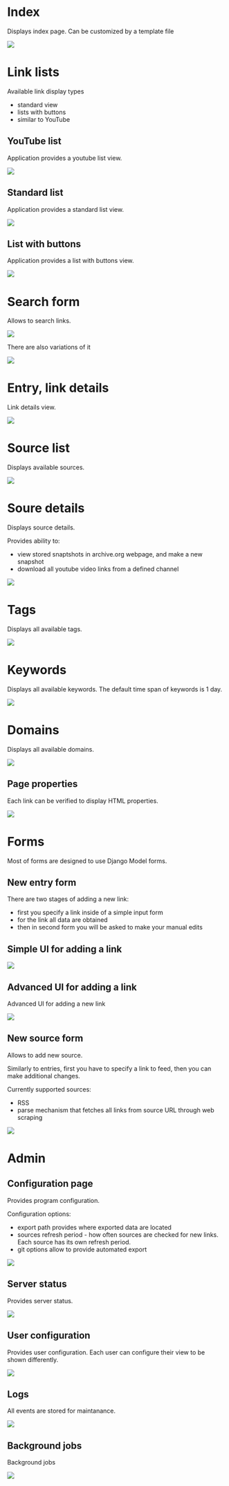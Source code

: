 # Index

Displays index page. Can be customized by a template file

![](https://raw.githubusercontent.com/rumca-js/Django-link-archive/main/screenshots/index.PNG)

# Link lists

Available link display types
 - standard view
 - lists with buttons
 - similar to YouTube

## YouTube list

Application provides a youtube list view.

![](https://raw.githubusercontent.com/rumca-js/Django-link-archive/main/screenshots/entries_list_youtube.PNG)

## Standard list

Application provides a standard list view.

![](https://raw.githubusercontent.com/rumca-js/Django-link-archive/main/screenshots/entries_list_standard.PNG)

## List with buttons

Application provides a list with buttons view.

![](https://raw.githubusercontent.com/rumca-js/Django-link-archive/main/screenshots/entries_list_buttons.PNG)

# Search form

Allows to search links.

![](https://raw.githubusercontent.com/rumca-js/Django-link-archive/main/screenshots/search_form_omni.PNG)

There are also variations of it

![](https://raw.githubusercontent.com/rumca-js/Django-link-archive/main/screenshots/search_form_whats_new.PNG)

# Entry, link details

Link details view.

![](https://raw.githubusercontent.com/rumca-js/Django-link-archive/main/screenshots/entry_details.PNG)

# Source list

Displays available sources.

![](https://raw.githubusercontent.com/rumca-js/Django-link-archive/main/screenshots/source_list.PNG)

# Soure details

Displays source details.

Provides ability to:
 - view stored snaptshots in archive.org webpage, and make a new snapshot
 - download all youtube video links from a defined channel

![](https://raw.githubusercontent.com/rumca-js/Django-link-archive/main/screenshots/source_details.PNG)

# Tags

Displays all available tags.

![](https://raw.githubusercontent.com/rumca-js/Django-link-archive/main/screenshots/tag_view.PNG)

# Keywords

Displays all available keywords. The default time span of keywords is 1 day.

![](https://raw.githubusercontent.com/rumca-js/Django-link-archive/main/screenshots/keywords.PNG)

# Domains

Displays all available domains.

![](https://raw.githubusercontent.com/rumca-js/Django-link-archive/main/screenshots/domains.PNG)

## Page properties

Each link can be verified to display HTML properties.

![](https://raw.githubusercontent.com/rumca-js/Django-link-archive/main/screenshots/page_properties.PNG)

# Forms

Most of forms are designed to use Django Model forms.

## New entry form

There are two stages of adding a new link:
 - first you specify a link inside of a simple input form
 - for the link all data are obtained
 - then in second form you will be asked to make your manual edits

## Simple UI for adding a link

![](https://raw.githubusercontent.com/rumca-js/Django-link-archive/main/screenshots/entry_new_simple.PNG)

## Advanced UI for adding a link

Advanced UI for adding a new link

![](https://raw.githubusercontent.com/rumca-js/Django-link-archive/main/screenshots/entry_new.PNG)

## New source form

Allows to add new source.

Similarly to entries, first you have to specify a link to feed, then you can make additional changes.

Currently supported sources:
 - RSS
 - parse mechanism that fetches all links from source URL through web scraping

![](https://raw.githubusercontent.com/rumca-js/Django-link-archive/main/screenshots/source_new.PNG)

# Admin

## Configuration page

Provides program configuration.

Configuration options:
 - export path provides where exported data are located
 - sources refresh period - how often sources are checked for new links. Each source has its own refresh period.
 - git options allow to provide automated export

![](https://raw.githubusercontent.com/rumca-js/Django-link-archive/main/screenshots/configuration_form.PNG)

## Server status

Provides server status.

![](https://raw.githubusercontent.com/rumca-js/Django-link-archive/main/screenshots/server_status.PNG)

## User configuration

Provides user configuration. Each user can configure their view to be shown differently.

![](https://raw.githubusercontent.com/rumca-js/Django-link-archive/main/screenshots/user_configuration_page.PNG)

## Logs

All events are stored for maintanance.

![](https://raw.githubusercontent.com/rumca-js/Django-link-archive/main/screenshots/logs.PNG)

## Background jobs

Background jobs

![](https://raw.githubusercontent.com/rumca-js/Django-link-archive/main/screenshots/background_jobs.PNG)
